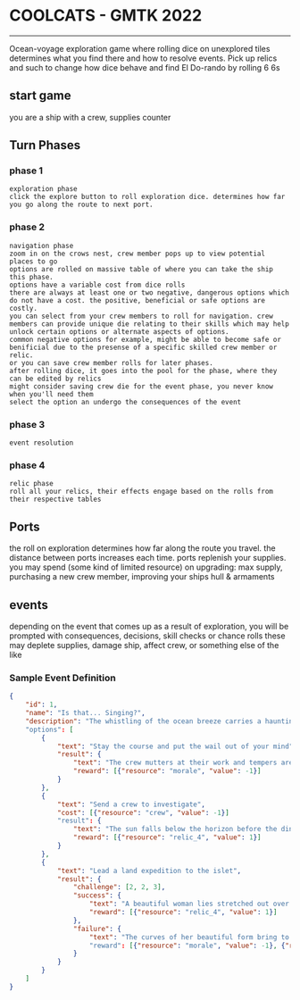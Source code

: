 # COOLCATS - GMTK 2022
<hr />
Ocean-voyage exploration game where rolling dice on unexplored tiles determines what you find there and how to resolve events. Pick up relics and such to change how dice behave and find El Do-rando by rolling 6 6s

## start game
you are a ship with a crew, supplies counter

## Turn Phases
### phase 1
    exploration phase
    click the explore button to roll exploration dice. determines how far you go along the route to next port.
### phase 2
    navigation phase
    zoom in on the crows nest, crew member pops up to view potential places to go
    options are rolled on massive table of where you can take the ship this phase.
    options have a variable cost from dice rolls
    there are always at least one or two negative, dangerous options which do not have a cost. the positive, beneficial or safe options are costly.
    you can select from your crew members to roll for navigation. crew members can provide unique die relating to their skills which may help unlock certain options or alternate aspects of options.
    common negative options for example, might be able to become safe or benificial due to the presense of a specific skilled crew member or relic.
    or you can save crew member rolls for later phases.
    after rolling dice, it goes into the pool for the phase, where they can be edited by relics
    might consider saving crew die for the event phase, you never know when you'll need them
    select the option an undergo the consequences of the event
    
### phase 3
    event resolution
    
### phase 4
    relic phase
    roll all your relics, their effects engage based on the rolls from their respective tables


## Ports
the roll on exploration determines how far along the route you travel. the distance between ports increases each time.
ports replenish your supplies.
you may spend (some kind of limited resource) on upgrading: max supply, purchasing a new crew member, improving your ships hull & armaments



## events
depending on the event that comes up as a result of exploration, you will be prompted with consequences, decisions, skill checks or chance rolls
these may deplete supplies, damage ship, affect crew, or something else of the like

### Sample Event Definition
```json
{
    "id": 1,
    "name": "Is that... Singing?",
    "description": "The whistling of the ocean breeze carries a haunting melody. After a moment, the lookout spots a small islet port-ward."
    "options": [
        {
            "text": "Stay the course and put the wail out of your mind",
            "result": {
                "text": "The crew mutters at their work and tempers are high until the wailing falls out of earshot",
                "reward": [{"resource": "morale", "value": -1}]
            }
        },
        {
            "text": "Send a crew to investigate",
            "cost": [{"resource": "crew", "value": -1}]
            "result": {
                "text": "The sun falls below the horizon before the dinghy makes it back to the ship. The crew is gone, in their place a bright white bird's skull scoured clean by the salt water.",
                "reward": [{"resource": "relic_4", "value": 1}]
            }
        },
        {
            "text": "Lead a land expedition to the islet",
            "result": {
                "challenge": [2, 2, 3],
                "success": {
                    "text": "A beautiful woman lies stretched out over the rocks, the source of the haunting wail. Upon a second glance, you recognize the body as long dead. Not even the sea birds worry at what's left. Around her neck a bleached white bird skull is strung on the tarnished remains of a silver chain, ripe for the taking",
                    "reward": [{"resource": "relic_4", "value": 1}]
                },
                "failure": {
                    "text": "The curves of her beautiful form bring to mind the sea. Her voice burrows deeply into your brain, and you cannot recall wanting anything else. The sun sets on your expedition before the cold jars you from your reverie. Your crewmates are not so lucky; their adoring faces are burned by the sun and salt, and they don't respond to your cries. You return, alone, to the ship."
                    "reward": [{"resource": "morale", "value": -1}, {"resource": "crew", "value": -1}]
                }
            }
        }
    ]
}

```
